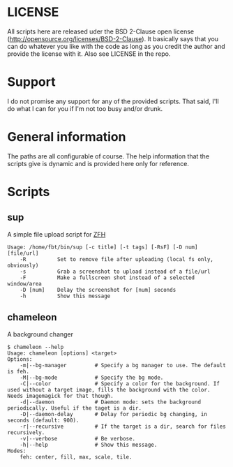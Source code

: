 LICENSE
=======
All scripts here are released uder the BSD 2-Clause open license (http://opensource.org/licenses/BSD-2-Clause).
It basically says that you can do whatever you like with the code as long as you credit the author and provide the license with it.
Also see LICENSE in the repo.

Support
=======
I do not promise any support for any of the provided scripts. That said, I'll do what I can for you if I'm not too busy and/or drunk.

General information
===================
The paths are all configurable of course.
The help information that the scripts give is dynamic and is provided here only for reference.

Scripts
=======

sup
---
A simple file upload script for [ZFH](https://zfh.so)

	Usage: /home/fbt/bin/sup [-c title] [-t tags] [-RsF] [-D num] [file/url]
		-R          Set to remove file after uploading (local fs only, obviously)
		-s          Grab a screenshot to upload instead of a file/url
		-F          Make a fullscreen shot instead of a selected window/area
		-D [num]    Delay the screenshot for [num] seconds
		-h          Show this message

chameleon
---------
A background changer

	$ chameleon --help
	Usage: chameleon [options] <target>
	Options:
		-m|--bg-manager			# Specify a bg manager to use. The default is feh.
		-M|--bg-mode			# Specify the bg mode.
		-C|--color				# Specify a color for the background. If used without a target image, fills the background with the color. Needs imagemagick for that though.
		-d|--daemon				# Daemon mode: sets the background periodically. Useful if the taget is a dir.
		-D|--daemon-delay		# Delay for periodic bg changing, in seconds (default: 900).
		-r|--recursive			# If the target is a dir, search for files recursively.
		-v|--verbose			# Be verbose.
		-h|--help				# Show this message.
	Modes:
		feh: center, fill, max, scale, tile.
